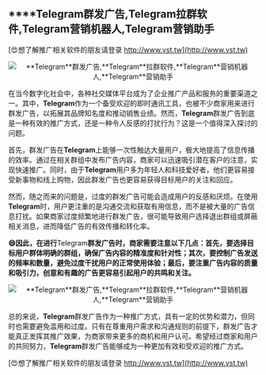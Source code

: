 ## ****Telegram**群发广告,**Telegram**拉群软件,**Telegram**营销机器人,**Telegram**营销助手**

[😍想了解推广相关软件的朋友请登录 http://www.vst.tw](http://www.vst.tw)

 <center><img src="https://vst.tw/MP4/tuiguang/png/6.png" alt="**Telegram**群发广告,**Telegram**拉群软件,**Telegram**营销机器人,**Telegram**营销助手"></center>

在当今数字化社会中，各种社交媒体平台成为了企业推广产品和服务的重要渠道之一。其中，**Telegram**作为一个备受欢迎的即时通讯工具，也被不少商家用来进行群发广告，以拓展其品牌知名度和推动销售业绩。然而，**Telegram**群发广告到底是一种有效的推广方式，还是一种令人反感的打扰行为？这是一个值得深入探讨的问题。

首先，群发广告在**Telegram**上能够一次性触达大量用户，极大地提高了信息传播的效率。通过在相关群组中发布广告内容，商家可以迅速吸引潜在客户的注意，实现快速推广。同时，由于**Telegram**用户多为年轻人和科技爱好者，他们更容易接受新事物和线上购物，因此群发广告也更容易获得目标用户的关注和回应。

然而，随之而来的问题是，过度的群发广告可能会造成用户的反感和厌烦。在使用**Telegram**时，用户更注重的是沟通交流和获取有用信息，而不是被大量的广告信息打扰。如果商家过度频繁地进行群发广告，很可能导致用户选择退出群组或屏蔽相关消息，进而降低广告的有效传播和转化率。

**😄因此，在进行**Telegram**群发广告时，商家需要注意以下几点：首先，要选择目标用户群体明确的群组，确保广告内容的精准度和针对性；其次，要控制广告发送的频率和数量，避免过度干扰用户的正常使用体验；最后，要注重广告内容的质量和吸引力，创意和有趣的广告更容易引起用户的共鸣和关注。**

 <center><img src="https://vst.tw/MP4/tuiguang/png/2.png" alt="**Telegram**群发广告,**Telegram**拉群软件,**Telegram**营销机器人,**Telegram**营销助手"></center>

总的来说，**Telegram**群发广告作为一种推广方式，具有一定的优势和潜力，但同时也需要避免滥用和过度。只有在尊重用户需求和沟通规则的前提下，群发广告才能真正发挥其推广效果，为商家带来更多的商机和用户认可。希望经过商家和用户的共同努力，**Telegram**群发广告能够成为一种更加有效和受欢迎的推广方式。

[😍想了解推广相关软件的朋友请登录 http://www.vst.tw](http://www.vst.tw)



